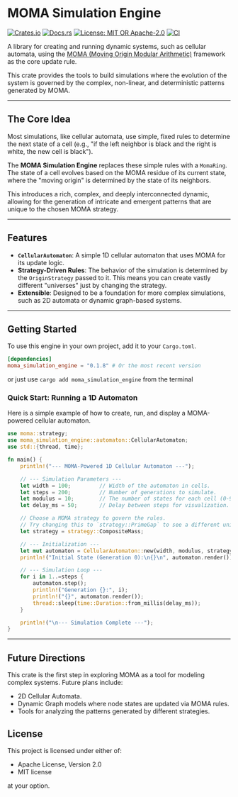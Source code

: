 # MOMA Simulation Engine

[![Crates.io](https://img.shields.io/crates/v/moma_simulation_engine.svg?style=flat-square)](https://crates.io/crates/moma_simulation_engine)
[![Docs.rs](https://img.shields.io/docsrs/moma_simulation_engine?style=flat-square)](https://docs.rs/moma_simulation_engine)
[![License: MIT OR Apache-2.0](https://img.shields.io/badge/license-MIT%20OR%20Apache--2.0-blue?style=flat-square)](https://opensource.org/licenses/MIT)
[![CI](https://github.com/neil-crago/moma_simulation_engine/actions/workflows/rust.yml/badge.svg)](https://github.com/neil-crago/moma_simulation_engine/actions/workflows/rust.yml)

A library for creating and running dynamic systems, such as cellular automata, using the [MOMA (Moving Origin Modular Arithmetic)](https://www.google.com/search?q=https://github.com/Neil-Crago/moma) framework as the core update rule.

This crate provides the tools to build simulations where the evolution of the system is governed by the complex, non-linear, and deterministic patterns generated by MOMA.

-----

## The Core Idea

Most simulations, like cellular automata, use simple, fixed rules to determine the next state of a cell (e.g., "if the left neighbor is black and the right is white, the new cell is black").

The **MOMA Simulation Engine** replaces these simple rules with a `MomaRing`. The state of a cell evolves based on the MOMA residue of its current state, where the "moving origin" is determined by the state of its neighbors.

This introduces a rich, complex, and deeply interconnected dynamic, allowing for the generation of intricate and emergent patterns that are unique to the chosen MOMA strategy.

-----

## Features

  * **`CellularAutomaton`**: A simple 1D cellular automaton that uses MOMA for its update logic.
  * **Strategy-Driven Rules**: The behavior of the simulation is determined by the `OriginStrategy` passed to it. This means you can create vastly different "universes" just by changing the strategy.
  * **Extensible**: Designed to be a foundation for more complex simulations, such as 2D automata or dynamic graph-based systems.

-----

## Getting Started

To use this engine in your own project, add it to your `Cargo.toml`.

```toml
[dependencies]
moma_simulation_engine = "0.1.8" # Or the most recent version
```
or just use ```cargo add moma_simulation_engine``` from the terminal

### Quick Start: Running a 1D Automaton

Here is a simple example of how to create, run, and display a MOMA-powered cellular automaton.

```rust
use moma::strategy;
use moma_simulation_engine::automaton::CellularAutomaton;
use std::{thread, time};

fn main() {
    println!("--- MOMA-Powered 1D Cellular Automaton ---");

    // --- Simulation Parameters ---
    let width = 100;         // Width of the automaton in cells.
    let steps = 200;         // Number of generations to simulate.
    let modulus = 10;        // The number of states for each cell (0-9).
    let delay_ms = 50;       // Delay between steps for visualization.

    // Choose a MOMA strategy to govern the rules.
    // Try changing this to `strategy::PrimeGap` to see a different universe!
    let strategy = strategy::CompositeMass;

    // --- Initialization ---
    let mut automaton = CellularAutomaton::new(width, modulus, strategy);
    println!("Initial State (Generation 0):\n{}\n", automaton.render());

    // --- Simulation Loop ---
    for i in 1..=steps {
        automaton.step();
        println!("Generation {}:", i);
        println!("{}", automaton.render());
        thread::sleep(time::Duration::from_millis(delay_ms));
    }

    println!("\n--- Simulation Complete ---");
}
```

-----

## Future Directions

This crate is the first step in exploring MOMA as a tool for modeling complex systems. Future plans include:

  * 2D Cellular Automata.
  * Dynamic Graph models where node states are updated via MOMA rules.
  * Tools for analyzing the patterns generated by different strategies.

## License

This project is licensed under either of:

  * Apache License, Version 2.0
  * MIT license

at your option.